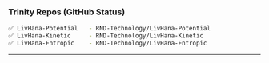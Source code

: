 ### Trinity Repos (GitHub Status)

```bash
✅ LivHana-Potential   - RND-Technology/LivHana-Potential
✅ LivHana-Kinetic     - RND-Technology/LivHana-Kinetic
✅ LivHana-Entropic    - RND-Technology/LivHana-Entropic
```

---
